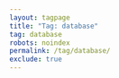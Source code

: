 ```yaml
---
layout: tagpage
title: "Tag: database"
tag: database
robots: noindex
permalink: /tag/database/
exclude: true
---
```

